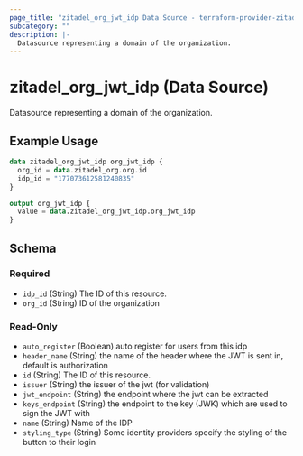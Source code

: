 ```yaml
---
page_title: "zitadel_org_jwt_idp Data Source - terraform-provider-zitadel"
subcategory: ""
description: |-
  Datasource representing a domain of the organization.
---
```


# zitadel_org_jwt_idp (Data Source)

Datasource representing a domain of the organization.

## Example Usage

```terraform
data zitadel_org_jwt_idp org_jwt_idp {
  org_id = data.zitadel_org.org.id
  idp_id = "177073612581240835"
}

output org_jwt_idp {
  value = data.zitadel_org_jwt_idp.org_jwt_idp
}
```

<!-- schema generated by tfplugindocs -->
## Schema

### Required

- `idp_id` (String) The ID of this resource.
- `org_id` (String) ID of the organization

### Read-Only

- `auto_register` (Boolean) auto register for users from this idp
- `header_name` (String) the name of the header where the JWT is sent in, default is authorization
- `id` (String) The ID of this resource.
- `issuer` (String) the issuer of the jwt (for validation)
- `jwt_endpoint` (String) the endpoint where the jwt can be extracted
- `keys_endpoint` (String) the endpoint to the key (JWK) which are used to sign the JWT with
- `name` (String) Name of the IDP
- `styling_type` (String) Some identity providers specify the styling of the button to their login